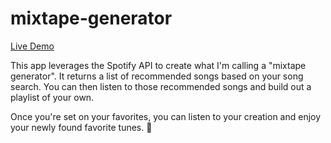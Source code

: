 # mixtape-generator

[Live Demo](https://mixtape-generator.netlify.app/)

This app leverages the Spotify API to create what I'm calling a "mixtape generator". It returns a list of recommended songs based on your song search. You can then listen to those recommended songs and build out a playlist of your own.

Once you're set on your favorites, you can listen to your creation and enjoy your newly found favorite tunes. 🎵

